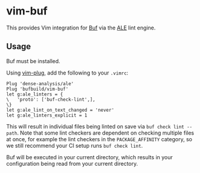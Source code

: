 # vim-buf

This provides Vim integration for [Buf](https://github.com/bufbuild/buf) via the [ALE](https://github.com/dense-analysis/ale) lint engine.

## Usage

Buf must be installed.

Using [vim-plug](https://github.com/junegunn/vim-plug), add the following to your `.vimrc`:

```vim
Plug 'dense-analysis/ale'
Plug 'bufbuild/vim-buf'
let g:ale_linters = {
\   'proto': ['buf-check-lint',],
\}
let g:ale_lint_on_text_changed = 'never'
let g:ale_linters_explicit = 1
```

This will result in individual files being linted on save via `buf check lint --path`. Note that
some lint checkers are dependent on checking multiple files at once, for example the lint checkers
in the `PACKAGE_AFFINITY` category, so we still recommend your CI setup runs `buf check lint`.

Buf will be executed in your current directory, which results in your configuration being read
from your current directory.

